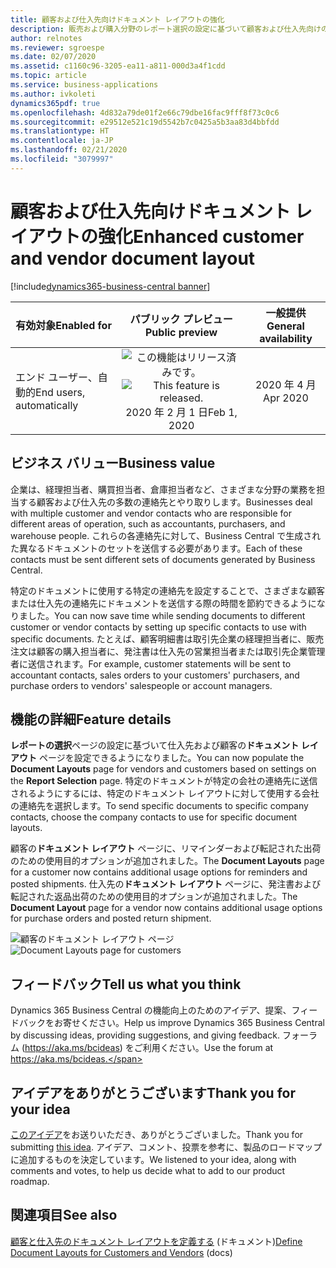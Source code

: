 ```yaml
---
title: 顧客および仕入先向けドキュメント レイアウトの強化
description: 販売および購入分野のレポート選択の設定に基づいて顧客および仕入先向けのドキュメント レイアウトを入力し、ドキュメントの送信先にする会社固有の連絡先を指定します。
author: relnotes
ms.reviewer: sgroespe
ms.date: 02/07/2020
ms.assetid: c1160c96-3205-ea11-a811-000d3a4f1cdd
ms.topic: article
ms.service: business-applications
ms.author: ivkoleti
dynamics365pdf: true
ms.openlocfilehash: 4d832a79de01f2e66c79dbe16fac9fff8f73c0c6
ms.sourcegitcommit: e29512e521c19d5542b7c0425a5b3aa83d4bbfdd
ms.translationtype: HT
ms.contentlocale: ja-JP
ms.lasthandoff: 02/21/2020
ms.locfileid: "3079997"
---
```

# <a name="enhanced-customer-and-vendor-document-layout"></a><span data-ttu-id="513d7-103">顧客および仕入先向けドキュメント レイアウトの強化</span><span class="sxs-lookup"><span data-stu-id="513d7-103">Enhanced customer and vendor document layout</span></span>
[!include[dynamics365-business-central banner](../includes/dynamics365-business-central.md)]

| <span data-ttu-id="513d7-104">有効対象</span><span class="sxs-lookup"><span data-stu-id="513d7-104">Enabled for</span></span>    |  <span data-ttu-id="513d7-105">パブリック プレビュー</span><span class="sxs-lookup"><span data-stu-id="513d7-105">Public preview</span></span> | <span data-ttu-id="513d7-106">一般提供</span><span class="sxs-lookup"><span data-stu-id="513d7-106">General availability</span></span> | 
| ---------- | :----------: |:----------: |
|<span data-ttu-id="513d7-107">エンド ユーザー、自動的</span><span class="sxs-lookup"><span data-stu-id="513d7-107">End users, automatically</span></span>|<span data-ttu-id="513d7-108">![この機能はリリース済みです。](/dynamics365-release-plan/media/green-checkmark.png "この機能はリリース済みです。")</span><span class="sxs-lookup"><span data-stu-id="513d7-108">![This feature is released.](/dynamics365-release-plan/media/green-checkmark.png "This feature is released.")</span></span> <span data-ttu-id="513d7-109">2020 年 2 月 1 日</span><span class="sxs-lookup"><span data-stu-id="513d7-109">Feb 1, 2020</span></span>| <span data-ttu-id="513d7-110">2020 年 4 月</span><span class="sxs-lookup"><span data-stu-id="513d7-110">Apr 2020</span></span>|


## <a name="business-value"></a><span data-ttu-id="513d7-111">ビジネス バリュー</span><span class="sxs-lookup"><span data-stu-id="513d7-111">Business value</span></span>
<!-- bv start -->
<span data-ttu-id="513d7-112">企業は、経理担当者、購買担当者、倉庫担当者など、さまざまな分野の業務を担当する顧客および仕入先の多数の連絡先とやり取りします。</span><span class="sxs-lookup"><span data-stu-id="513d7-112">Businesses deal with multiple customer and vendor contacts who are responsible for different areas of operation, such as accountants, purchasers, and warehouse people.</span></span> <span data-ttu-id="513d7-113">これらの各連絡先に対して、Business Central で生成された異なるドキュメントのセットを送信する必要があります。</span><span class="sxs-lookup"><span data-stu-id="513d7-113">Each of these contacts must be sent different sets of documents generated by Business Central.</span></span> 

<span data-ttu-id="513d7-114">特定のドキュメントに使用する特定の連絡先を設定することで、さまざまな顧客または仕入先の連絡先にドキュメントを送信する際の時間を節約できるようになりました。</span><span class="sxs-lookup"><span data-stu-id="513d7-114">You can now save time while sending documents to different customer or vendor contacts by setting up specific contacts to use with specific documents.</span></span> <span data-ttu-id="513d7-115">たとえば、顧客明細書は取引先企業の経理担当者に、販売注文は顧客の購入担当者に、発注書は仕入先の営業担当者または取引先企業管理者に送信されます。</span><span class="sxs-lookup"><span data-stu-id="513d7-115">For example, customer statements will be sent to accountant contacts, sales orders to your customers' purchasers, and purchase orders to vendors' salespeople or account managers.</span></span>
<!-- bv end -->



## <a name="feature-details"></a><span data-ttu-id="513d7-116">機能の詳細</span><span class="sxs-lookup"><span data-stu-id="513d7-116">Feature details</span></span>
<!--feature detail start -->
<span data-ttu-id="513d7-117">**レポートの選択**ページの設定に基づいて仕入先および顧客の**ドキュメント レイアウト** ページを設定できるようになりました。</span><span class="sxs-lookup"><span data-stu-id="513d7-117">You can now populate the **Document Layouts** page for vendors and customers based on settings on the **Report Selection** page.</span></span> <span data-ttu-id="513d7-118">特定のドキュメントが特定の会社の連絡先に送信されるようにするには、特定のドキュメント レイアウトに対して使用する会社の連絡先を選択します。</span><span class="sxs-lookup"><span data-stu-id="513d7-118">To send specific documents to specific company contacts, choose the company contacts to use for specific document layouts.</span></span> 

<span data-ttu-id="513d7-119">顧客の**ドキュメント レイアウト** ページに、リマインダーおよび転記された出荷のための使用目的オプションが追加されました。</span><span class="sxs-lookup"><span data-stu-id="513d7-119">The **Document Layouts** page for a customer now contains additional usage options for reminders and posted shipments.</span></span> <span data-ttu-id="513d7-120">仕入先の**ドキュメント レイアウト** ページに、発注書および転記された返品出荷のための使用目的オプションが追加されました。</span><span class="sxs-lookup"><span data-stu-id="513d7-120">The **Document Layout** page for a vendor now contains additional usage options for purchase orders and posted return shipment.</span></span>
<!--feature detail end -->

<span data-ttu-id="513d7-121">![顧客のドキュメント レイアウト ページ](media/cust-doc-layouts.png "顧客のドキュメント レイアウト ページ")</span><span class="sxs-lookup"><span data-stu-id="513d7-121">![Document Layouts page for customers](media/cust-doc-layouts.png "Document Layouts page for customers")</span></span>
<!-- Picture 1 -->





## <a name="tell-us-what-you-think"></a><span data-ttu-id="513d7-122">フィードバック</span><span class="sxs-lookup"><span data-stu-id="513d7-122">Tell us what you think</span></span>
<span data-ttu-id="513d7-123">Dynamics 365 Business Central の機能向上のためのアイデア、提案、フィードバックをお寄せください。</span><span class="sxs-lookup"><span data-stu-id="513d7-123">Help us improve Dynamics 365 Business Central by discussing ideas, providing suggestions, and giving feedback.</span></span> <span data-ttu-id="513d7-124">フォーラム (https://aka.ms/bcideas) をご利用ください。</span><span class="sxs-lookup"><span data-stu-id="513d7-124">Use the forum at https://aka.ms/bcideas.</span></span>



## <a name="thank-you-for-your-idea"></a><span data-ttu-id="513d7-125">アイデアをありがとうございます</span><span class="sxs-lookup"><span data-stu-id="513d7-125">Thank you for your idea</span></span>
<span data-ttu-id="513d7-126">[このアイデア](https://experience.dynamics.com/ideas/idea/?ideaid=4dc371df-492c-e811-bbd3-0003ff689d14)をお送りいただき、ありがとうございました。</span><span class="sxs-lookup"><span data-stu-id="513d7-126">Thank you for submitting [this idea](https://experience.dynamics.com/ideas/idea/?ideaid=4dc371df-492c-e811-bbd3-0003ff689d14).</span></span> <span data-ttu-id="513d7-127">アイデア、コメント、投票を参考に、製品のロードマップに追加するものを決定しています。</span><span class="sxs-lookup"><span data-stu-id="513d7-127">We listened to your idea, along with comments and votes, to help us decide what to add to our product roadmap.</span></span>

## <a name="see-also"></a><span data-ttu-id="513d7-128">関連項目</span><span class="sxs-lookup"><span data-stu-id="513d7-128">See also</span></span>

<span data-ttu-id="513d7-129">[顧客と仕入先のドキュメント レイアウトを定義する](https://docs.microsoft.com/dynamics365/business-central/ui-define-customer-vendor-document-layouts) (ドキュメント)</span><span class="sxs-lookup"><span data-stu-id="513d7-129">[Define Document Layouts for Customers and Vendors](https://docs.microsoft.com/dynamics365/business-central/ui-define-customer-vendor-document-layouts) (docs)</span></span>
